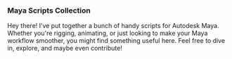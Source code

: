### Maya Scripts Collection<br/>

Hey there! I’ve put together a bunch of handy scripts for Autodesk Maya. Whether you're rigging, animating, or just looking to make your Maya workflow smoother, you might find something useful here. Feel free to dive in, explore, and maybe even contribute!<br/>
